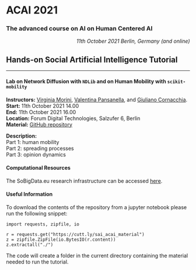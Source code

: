 # ACAI 2021
### The advanced course on AI on Human Centered AI

<div style="text-align: right;"><i>11th October 2021 Berlin, Germany (and online)</i></div>

## Hands-on Social Artificial Intelligence Tutorial
___
#### Lab on Network Diffusion with ``NDLib`` and on Human Mobility with ``scikit-mobility``


**Instructors:** [Virginia Morini](https://kdd.isti.cnr.it/people/morini-virginia), [Valentina Pansanella](https://kdd.isti.cnr.it/people/pansanella-valentina), and [Giuliano Cornacchia](https://kdd.isti.cnr.it/people/cornacchia-giuliano).<br>
**Start:** 11th October 2021 14.00 <br>
**End:** 11th October 2021 16.00 <br>
**Location:** Forum Digital Technologies, Salzufer 6, Berlin <br>
**Material:** [GitHub repository](https://github.com/GiulianoCornacchia/ACAI_SAI_Tutorial)

**Description:**<br>
Part 1: human mobility <br>
Part 2: spreading processes <br>
Part 3: opinion dynamics <br>

#### Computational Resources
The SoBigData.eu research infrastructure can be accessed [here](https://sobigdata.d4science.org/).

#### Useful Information
To download the contents of the repository from a jupyter notebook please run the following snippet:

```
import requests, zipfile, io

r = requests.get("https://cutt.ly/sai_acai_material")
z = zipfile.ZipFile(io.BytesIO(r.content))
z.extractall("./")
```
The code will create a folder in the current directory containing the material needed to run the tutorial.
